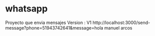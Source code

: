 # whatsapp
Proyecto que envia mensajes 
Version : V1
http://localhost:3000/send-message?phone=51943742641&message=hola manuel arcos
